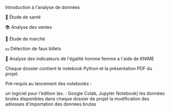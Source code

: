 Introduction à l'analyse de données

🌾 Étude de santé

📚 Analyse des ventes

🐔 Étude de marché

💵 Détection de faux billets

🟰 Analyse des indicateurs de l'égalité homme femme a l'aide de KNIME


Chaque dossier contient le notebook Python et la présentation PDF du projet.

Pré-requis au lancement des notebooks :

un logiciel pour l'édition (ex. : Google Colab, Jupyter Notebook)
les données brutes disponibles dans chaque dossier de projet
la modification des adresses d'importation des données brutes
